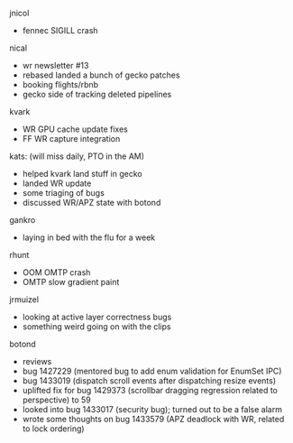 jnicol
* fennec SIGILL crash

nical
* wr newsletter #13
* rebased landed a bunch of gecko patches
* booking flights/rbnb
* gecko side of tracking deleted pipelines

kvark
* WR GPU cache update fixes
* FF WR capture integration

kats: (will miss daily, PTO in the AM)
* helped kvark land stuff in gecko
* landed WR update
* some triaging of bugs
* discussed WR/APZ state with botond

gankro
* laying in bed with the flu for a week

rhunt
* OOM OMTP crash
* OMTP slow gradient paint

jrmuizel
* looking at active layer correctness bugs
* something weird going on with the clips

botond
* reviews 
* bug 1427229 (mentored bug to add enum validation for EnumSet IPC) 
* bug 1433019 (dispatch scroll events after dispatching resize events) 
* uplifted fix for bug 1429373 (scrollbar dragging regression related to perspective) to 59 
* looked into bug 1433017 (security bug); turned out to be a false alarm 
* wrote some thoughts on bug 1433579 (APZ deadlock with WR, related to lock ordering)

